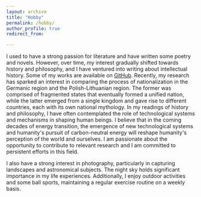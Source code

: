 ```yaml
---
layout: archive
title: "Hobby"
permalink: /hobby/
author_profile: true
redirect_from:

---
```



I used to have a strong passion for literature and have written some poetry and novels. However, over time, my interest gradually shifted towards history and philosophy, and I have ventured into writing about intellectual history. Some of my works are available on [GitHub](https://dichter97.github.io/archives/). Recently, my research has sparked an interest in comparing the process of nationalization in the Germanic region and the Polish-Lithuanian region. The former was comprised of fragmented states that eventually formed a unified nation, while the latter emerged from a single kingdom and gave rise to different countries, each with its own national mythology. In my readings of history and philosophy, I have often contemplated the role of technological systems and mechanisms in shaping human beings. I believe that in the coming decades of energy transition, the emergence of new technological systems and  humanity's pursuit of carbon-neutral energy will reshape humanity's perception of the world and ourselves. I am passionate about the opportunity to contribute to relevant research and I am committed to persistent efforts in this field.

I also have a strong interest in photography, particularly in capturing landscapes and astronomical subjects. The night sky holds significant importance in my life experiences. Additionally, I enjoy outdoor activities and some ball sports, maintaining a regular exercise routine on a weekly basis.



